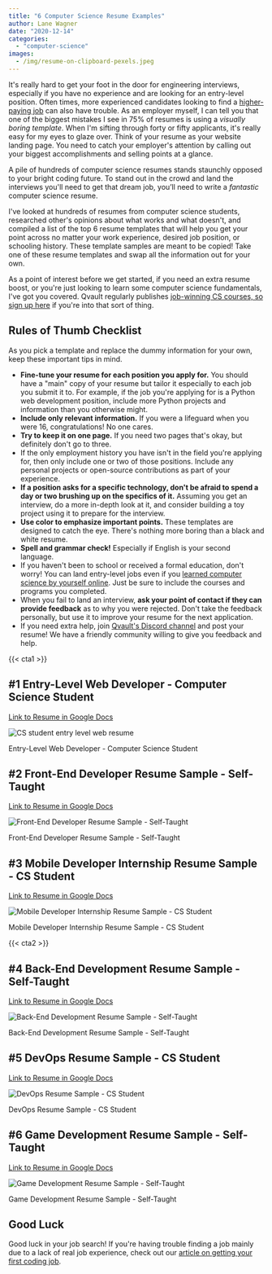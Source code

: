 ```yaml
---
title: "6 Computer Science Resume Examples"
author: Lane Wagner
date: "2020-12-14"
categories: 
  - "computer-science"
images:
  - /img/resume-on-clipboard-pexels.jpeg
---
```


It's really hard to get your foot in the door for engineering interviews, especially if you have no experience and are looking for an entry-level position. Often times, more experienced candidates looking to find a [higher-paying job](https://qvault.io/2020/12/09/highest-paying-computer-science-jobs/) can also have trouble. As an employer myself, I can tell you that one of the biggest mistakes I see in 75% of resumes is using a _visually boring template_. When I'm sifting through forty or fifty applicants, it's really easy for my eyes to glaze over. Think of your resume as your website landing page. You need to catch your employer's attention by calling out your biggest accomplishments and selling points at a glance.

A pile of hundreds of computer science resumes stands staunchly opposed to your bright coding future. To stand out in the crowd and land the interviews you'll need to get that dream job, you’ll need to write a _fantastic_ computer science resume.

I've looked at hundreds of resumes from computer science students, researched other's opinions about what works and what doesn't, and compiled a list of the top 6 resume templates that will help you get your point across no matter your work experience, desired job position, or schooling history. These template samples are meant to be copied! Take one of these resume templates and swap all the information out for your own.

As a point of interest before we get started, if you need an extra resume boost, or you're just looking to learn some computer science fundamentals, I've got you covered. Qvault regularly publishes [job-winning CS courses, so sign up here](https://qvault.io/) if you're into that sort of thing.

## Rules of Thumb Checklist

As you pick a template and replace the dummy information for your own, keep these important tips in mind.

- **Fine-tune your resume for each position you apply for.** You should have a "main" copy of your resume but tailor it especially to each job you submit it to. For example, if the job you're applying for is a Python web development position, include more Python projects and information than you otherwise might.
- **Include only relevant information.** If you were a lifeguard when you were 16, congratulations! No one cares.
- **Try to keep it on one page.** If you need two pages that's okay, but definitely don't go to three.
- If the only employment history you have isn't in the field you're applying for, then only include one or two of those positions. Include any personal projects or open-source contributions as part of your experience.
- **If a position asks for a specific technology, don't be afraid to spend a day or two brushing up on the specifics of it.** Assuming you get an interview, do a more in-depth look at it, and consider building a toy project using it to prepare for the interview.
- **Use color to emphasize important points.** These templates are designed to catch the eye. There's nothing more boring than a black and white resume.
- **Spell and grammar check!** Especially if English is your second language.
- If you haven't been to school or received a formal education, don't worry! You can land entry-level jobs even if you [learned computer science by yourself online](https://qvault.io/2020/11/18/comprehensive-guide-to-learn-computer-science-online/). Just be sure to include the courses and programs you completed.
- When you fail to land an interview, **ask your point of contact if they can provide feedback** as to why you were rejected. Don't take the feedback personally, but use it to improve your resume for the next application.
- If you need extra help, join [Qvault's Discord channel](https://discord.com/invite/xCQxj2vb) and post your resume! We have a friendly community willing to give you feedback and help.

{{< cta1 >}}

## #1 Entry-Level Web Developer - Computer Science Student

[Link to Resume in Google Docs](https://docs.google.com/document/d/1tHF3aJanamLxxqO2drRCoNwxw5ETBCuLiqulBupW4M0/edit?usp=sharing)

![CS student entry level web resume](/img/CS-student-entry-level-web-resume-page-001-1.jpg)

Entry-Level Web Developer - Computer Science Student

## #2 Front-End Developer Resume Sample - Self-Taught

[Link to Resume in Google Docs](https://docs.google.com/document/d/1W7An1H3mQbtx8J8419LgHxTIbuA-24zmV6H2KLRF6gs/edit?usp=sharing)

![Front-End Developer Resume Sample - Self-Taught](/img/Self-taught-front-end-web-resume-page-001.jpg)

Front-End Developer Resume Sample - Self-Taught

## #3 Mobile Developer Internship Resume Sample - CS Student

[Link to Resume in Google Docs](https://docs.google.com/document/d/1K4DmVd8OKn1pBeqVoDrnMJgiEqKebMRqYXOczF2qxtA/edit?usp=sharing)

![Mobile Developer Internship Resume Sample - CS Student](/img/CS-student-mobile-internship-resume-page-001.jpg)

Mobile Developer Internship Resume Sample - CS Student

{{< cta2 >}}

## #4 Back-End Development Resume Sample - Self-Taught

[Link to Resume in Google Docs](https://docs.google.com/document/d/1B7tKw2ViDsxMl5ruJxiSpleG0tAuV5bGhn0jvwxQms0/edit?usp=sharing)

![Back-End Development Resume Sample - Self-Taught](/img/Self-taught-back-end-web-resume-page-001.jpg)

Back-End Development Resume Sample - Self-Taught

## #5 DevOps Resume Sample - CS Student

[Link to Resume in Google Docs](https://docs.google.com/document/d/1skTEEymyn0-szPZn_A2cBm84DlRTh4PHki_7b5UQhB8/edit?usp=sharing)

![DevOps Resume Sample - CS Student](/img/cs-student-devops-resume-page-001.jpg)

DevOps Resume Sample - CS Student

## #6 Game Development Resume Sample - Self-Taught

[Link to Resume in Google Docs](https://docs.google.com/document/d/1T4G3afOykA2es0Icfs81FZin7vVjkDBlkUYE31UeHd8/edit?usp=sharing)

![Game Development Resume Sample - Self-Taught](/img/Self-taught-game-dev-resume-page-001.jpg)

Game Development Resume Sample - Self-Taught

## Good Luck

Good luck in your job search! If you're having trouble finding a job mainly due to a lack of real job experience, check out our [article on getting your first coding job](https://qvault.io/2021/01/06/get-a-programming-job-with-no-experience/).
